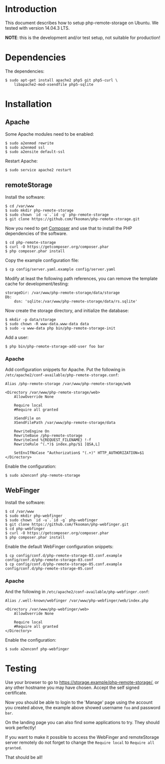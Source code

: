 # Introduction
This document describes how to setup php-remote-storage on Ubuntu. We tested 
with version 14.04.3 LTS.

**NOTE**: this is the development and/or test setup, not suitable for 
production!

# Dependencies
The dependencies:

    $ sudo apt-get install apache2 php5 git php5-curl \
        libapache2-mod-xsendfile php5-sqlite

# Installation

## Apache 
Some Apache modules need to be enabled:

    $ sudo a2enmod rewrite
    $ sudo a2enmod ssl
    $ sudo a2ensite default-ssl

Restart Apache:

    $ sudo service apache2 restart

## remoteStorage
Install the software:

    $ cd /var/www
    $ sudo mkdir php-remote-storage
    $ sudo chown `id -u`.`id -g` php-remote-storage
    $ git clone https://github.com/fkooman/php-remote-storage.git

Now you need to get [Composer](https://getcomposer.org) and use that to 
install the PHP dependencies of the software.

    $ cd php-remote-storage
    $ curl -O https://getcomposer.org/composer.phar
    $ php composer.phar install

Copy the example configuration file:

    $ cp config/server.yaml.example config/server.yaml

Modify at least the following path references, you can remove the template
cache for development/testing:

    storageDir: /var/www/php-remote-storage/data/storage
    Db:
        dsn: 'sqlite:/var/www/php-remote-storage/data/rs.sqlite'

Now create the storage directory, and initialize the database:

    $ mkdir -p data/storage
    $ sudo chown -R www-data.www-data data
    $ sudo -u www-data php bin/php-remote-storage-init

Add a user:

    $ php bin/php-remote-storage-add-user foo bar

### Apache
Add configuration snippets for Apache. Put the following in 
`/etc/apache2/conf-available/php-remote-storage.conf`:

    Alias /php-remote-storage /var/www/php-remote-storage/web

    <Directory /var/www/php-remote-storage/web>
        AllowOverride None

        Require local
        #Require all granted

        XSendFile on
        XSendFilePath /var/www/php-remote-storage/data

        RewriteEngine On
        RewriteBase /php-remote-storage
        RewriteCond %{REQUEST_FILENAME} !-f
        RewriteRule ^(.*)$ index.php/$1 [QSA,L]

        SetEnvIfNoCase ^Authorization$ "(.+)" HTTP_AUTHORIZATION=$1
    </Directory>

Enable the configuration:

    $ sudo a2enconf php-remote-storage

## WebFinger
Install the software:

    $ cd /var/www
    $ sudo mkdir php-webfinger
    $ sudo chown `id -u`.`id -g` php-webfinger
    $ git clone https://github.com/fkooman/php-webfinger.git
    $ cd php-webfinger
    $ curl -O https://getcomposer.org/composer.phar
    $ php composer.phar install

Enable the default WebFinger configuration snippets:

    $ cp config/conf.d/php-remote-storage-03.conf.example config/conf.d/php-remote-storage-03.conf
    $ cp config/conf.d/php-remote-storage-05.conf.example config/conf.d/php-remote-storage-05.conf

### Apache
And the following in `/etc/apache2/conf-available/php-webfinger.conf`:

    Alias /.well-known/webfinger /var/www/php-webfinger/web/index.php

    <Directory /var/www/php-webfinger/web>
        AllowOverride None

        Require local
        #Require all granted
    </Directory>

Enable the configuration:

    $ sudo a2enconf php-webfinger

# Testing
Use your browser to go to https://storage.example/php-remote-storage/, or any 
other hostname you may have chosen. Accept the self signed certificate.

Now you should be able to login to the 'Manage' page using the account you 
created above, the example above showed username `foo` and password `bar`.

On the landing page you can also find some applications to try. They should 
work perfectly!

If you want to make it possible to access the WebFinger and remoteStorage 
server remotely do not forget to change the `Require local` to 
`Require all granted`.

That should be all!
